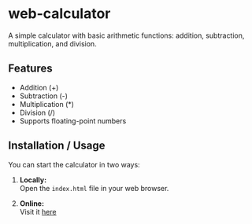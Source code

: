 # web-calculator

A simple calculator with basic arithmetic functions: addition, subtraction, multiplication, and division.

## Features
- Addition (+)
- Subtraction (-)
- Multiplication (*)
- Division (/)
- Supports floating-point numbers

## Installation / Usage
You can start the calculator in two ways:

1. **Locally:**  
   Open the `index.html` file in your web browser.

2. **Online:**  
   Visit it [here](http://placeholder-url.com/)
